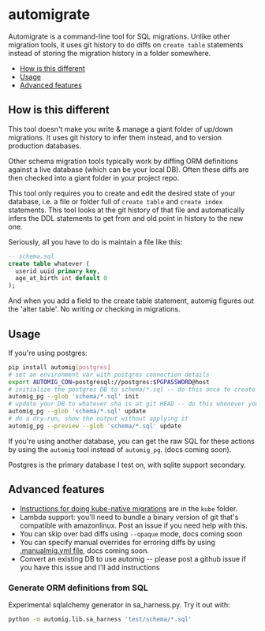 # automigrate

Automigrate is a command-line tool for SQL migrations.
Unlike other migration tools, it uses git history to do diffs on `create table` statements instead of storing the migration history in a folder somewhere.

* [How is this different](#how-is-this-different)
* [Usage](#usage)
* [Advanced features](#advanced-features)

## How is this different

This tool doesn't make you write & manage a giant folder of up/down migrations. It uses git history to infer them instead, and to version production databases.

Other schema migration tools typically work by diffing ORM definitions against a live database (which can be your local DB). Often these diffs are then checked into a giant folder in your project repo.

This tool only requires you to create and edit the desired state of your database, i.e. a file or folder full of `create table` and `create index` statements. This tool looks at the git history of that file and automatically infers the DDL statements to get from and old point in history to the new one.

Seriously, all you have to do is maintain a file like this:

```sql
-- schema.sql
create table whatever (
  userid uuid primary key,
  age_at_birth int default 0
);
```

And when you add a field to the create table statement, automig figures out the 'alter table'. No writing *or* checking in migrations.

## Usage

If you're using postgres:

```bash
pip install automig[postgres]
# set an environment var with postgres connection details
export AUTOMIG_CON=postgresql://postgres:$PGPASSWORD@host
# initialize the postgres DB to schema/*.sql -- do this once to create a DB
automig_pg --glob 'schema/*.sql' init
# update your DB to whatever sha is at git HEAD -- do this whenever your schema changes
automig_pg --glob 'schema/*.sql' update
# do a dry-run, show the output without applying it
automig_pg --preview --glob 'schema/*.sql' update
```

If you're using another database, you can get the raw SQL for these actions by using the `automig` tool instead of `automig_pg`. (docs coming soon).

Postgres is the primary database I test on, with sqlite support secondary.

## Advanced features

* [Instructions for doing kube-native migrations](./kube) are in the `kube` folder.
* Lambda support: you'll need to bundle a binary version of git that's compatible with amazonlinux. Post an issue if you need help with this.
* You can skip over bad diffs using `--opaque` mode, docs coming soon
* You can specify manual overrides for erroring diffs by using [.manualmig.yml file](./.manualmig.yml), docs coming soon.
* Convert an existing DB to use automig -- please post a github issue if you have this issue and I'll add instructions

### Generate ORM definitions from SQL

Experimental sqlalchemy generator in sa_harness.py. Try it out with:

```bash
python -m automig.lib.sa_harness 'test/schema/*.sql'
```
